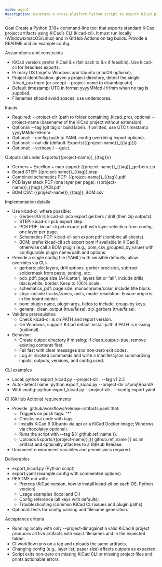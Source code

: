 ```yaml
---
mode: agent
description: Generate a cross-platform Python script to export KiCad project artifacts (Gerbers, Excellon, STEP, PDFs, BOM) for local use and CI (GitHub Actions).
---
```


Goal
Create a Python 3.10+ command-line tool that exports standard KiCad project artifacts using KiCad’s CLI (kicad-cli). It must run locally (Windows/macOS/Linux) and in GitHub Actions on tag builds. Provide a README and an example config.

Assumptions and constraints
- KiCad version: prefer KiCad 9.x (fall back to 8.x if feasible). Use kicad-cli for headless exports.
- Primary OS targets: Windows and Ubuntu (macOS optional).
- Project identification: given a project directory, detect the single .kicad_pro there (or accept --project-name to disambiguate).
- Default timestamp: UTC in format yyyyMMdd-HHmm when no tag is supplied.
- Filenames should avoid spaces; use underscores.

Inputs
- Required: --project-dir (path to folder containing .kicad_pro), optional --project-name (basename of the KiCad project without extension).
- Optional: --tag (git tag or build label). If omitted, use UTC timestamp yyyyMMdd-HHmm.
- Optional: --config (path to YAML config overriding export options).
- Optional: --out-dir (default: Exports/{{project-name}}_{{tag}}/).
- Optional: --verbose / --quiet.

Outputs (all under Exports/{{project-name}}_{{tag}}/)
- Gerbers + Excellon + map zipped: {{project-name}}_{{tag}}_gerbers.zip
- Board STEP: {{project-name}}_{{tag}}.step
- Combined schematics PDF: {{project-name}}_{{tag}}.pdf
- PCB layer stack PDF (one layer per page): {{project-name}}_{{tag}}_PCB.pdf
- BOM CSV: {{project-name}}_{{tag}}_BOM.csv

Implementation details
- Use kicad-cli where possible:
  - Gerbers/Drill: kicad-cli pcb export gerbers / drill (then zip outputs).
  - STEP: kicad-cli pcb export step.
  - PCB PDF: kicad-cli pcb export pdf with layer selection from config; one layer per page.
  - Schematics PDF: kicad-cli sch export pdf (combine all sheets).
  - BOM: prefer kicad-cli sch export bom if available in KiCad 8; otherwise call a BOM plugin (e.g., bom_csv_grouped_by_value) with configurable plugin name/path and options.
- Provide a single config file (YAML) with sensible defaults; allow overrides via CLI:
  - gerbers: plot layers, drill options, gerber precision, subtract soldermask from paste, tenting, etc.
  - pcb_pdf: page size (A4/Letter), layers list or “all”, include drills, black/white, border. Keep to 100% scale.
  - schematics_pdf: page size, monochrome/color, include title block.
  - step: include tracks/zones, units, model resolution. Ensure origin is in the board center.
  - bom: plugin name, plugin args, fields to include, group-by keys.
  - general: clean_output (true/false), zip_gerbers (true/false).
- Validate prerequisites:
  - Check kicad-cli is on PATH and report version.
  - On Windows, support KiCad default install path if PATH is missing (optional).
- Behavior:
  - Create output directory if missing; if clean_output=true, remove existing contents first.
  - Fail fast with clear messages and non-zero exit codes.
  - Log all invoked commands and write a manifest.json summarizing inputs, outputs, versions, and config used.

CLI examples
- Local: python export_kicad.py --project-dir . --tag v1.2.3
- Auto-detect name: python export_kicad.py --project-dir c:\proj\BoardA
- With config: python export_kicad.py --project-dir . --config export.yaml

CI (GitHub Actions) requirements
- Provide .github/workflows/release-artifacts.yaml that:
  - Triggers on push tags: "*"
  - Checks out code with tags.
  - Installs KiCad 9 (Ubuntu via apt or a KiCad Docker image; Windows via chocolatey optional).
  - Runs the script with --tag ${{ github.ref_name }}.
  - Uploads Exports/{{project-name}}_{{ github.ref_name }} as an artifact and optionally attaches to a GitHub Release.
- Document environment variables and permissions required.

Deliverables
- export_kicad.py (Python script)
- export.yaml (example config with commented options)
- README.md with:
  - Prereqs (KiCad version, how to install kicad-cli on each OS, Python version)
  - Usage examples (local and CI)
  - Config reference (all keys with defaults)
  - Troubleshooting (common KiCad CLI issues and plugin paths)
- Optional: tests for config parsing and filename generation.

Acceptance criteria
- Running locally with only --project-dir against a valid KiCad 8 project produces all five artifacts with exact filenames and in the expected folder.
- CI workflow runs on a tag and uploads the same artifacts.
- Changing config (e.g., layer list, paper size) affects outputs as expected.
- Script exits non-zero on missing KiCad CLI or missing project files and prints actionable errors.


